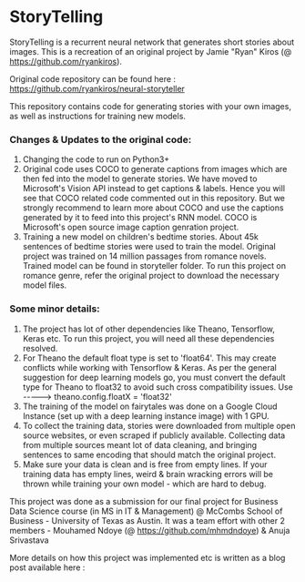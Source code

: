 # StoryTelling

StoryTelling is a recurrent neural network that generates short stories about images. This is a recreation of an original project by Jamie "Ryan" Kiros (@ https://github.com/ryankiros). 

Original code repository can be found here : https://github.com/ryankiros/neural-storyteller

This repository contains code for generating stories with your own images, as well as instructions for training new models.

### Changes & Updates to the original code:
1) Changing the code to run on Python3+
2) Original code uses COCO to generate captions from images which are then fed into the model to generate stories. We have moved to Microsoft's Vision API instead to get captions & labels. Hence you will see that COCO related code commented out in this repository. But we strongly recommend to learn more about COCO and use the captions generated by it to feed into this project's RNN model. COCO is Microsoft's open source image caption genration project.
3) Training a new model on children's bedtime stories. About 45k sentences of bedtime stories were used to train the model. Original project was trained on 14 million passages from romance novels. Trained model can be found in storyteller folder. To run this project on romance genre, refer the original project to download the necessary model files.
   
### Some minor details:
1) The project has lot of other dependencies like Theano, Tensorflow, Keras etc. To run this project, you will need all these dependencies resolved.
2) For Theano the default float type is set to 'float64'. This may create conflicts while working with Tensorflow & Keras. As per the general suggestion for deep learning models go, you must convert the default type for Theano to float32 to avoid such cross compatibility issues. 
    Use ----->   theano.config.floatX = 'float32' 
3) The training of the model on fairytales was done on a Google Cloud Instance (set up with a deep learning instance image) with 1 GPU.
4) To collect the training data, stories were downloaded from multiple open source websites, or even scraped if publicly available. Collecting data from multiple sources meant lot of data cleaning, and bringing sentences to same encoding that should match the original project.
5) Make sure your data is clean and is free from empty lines. If your training data has empty lines, weird & brain wracking errors will be thrown while training your own model - which are hard to debug.


This project was done as a submission for our final project for Business Data Science course  (in MS in IT & Management) @ McCombs School of Business - University of Texas as Austin.
It was a team effort with other 2 members - Mouhamed Ndoye (@ https://github.com/mhmdndoye) & Anuja Srivastava

More details on how this project was implemented etc is written as a blog post available here : 
